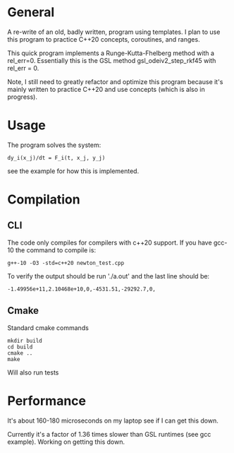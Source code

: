 # General

A re-write of an old, badly written, program using templates.  I plan to use this program to practice C++20 concepts, coroutines, and ranges.

This quick program implements a Runge-Kutta-Fhelberg 
method with a rel_err=0.  Essentially this is the GSL method gsl_odeiv2_step_rkf45
with rel_err = 0.

Note, I still need to greatly refactor and optimize this program because it's mainly written to practice C++20 and use concepts (which is also in progress).

# Usage

The program solves the system:

```
dy_i(x_j)/dt = F_i(t, x_j, y_j)
```
see the example for how this is implemented.

# Compilation


## CLI

The code only compiles for compilers with c++20 support.  If you have gcc-10 the command to compile is:

```
g++-10 -O3 -std=c++20 newton_test.cpp
```

To verify the output should be run './a.out' and the last line should be:

```
-1.49956e+11,2.10468e+10,0,-4531.51,-29292.7,0,
```

## Cmake

Standard cmake commands

```
mkdir build
cd build
cmake ..
make
```

Will also run tests


# Performance

It's about 160-180 microseconds on my laptop see if I can get this down.

Currently it's a factor of 1.36 times slower than GSL runtimes (see gcc example).  Working on getting this down.

